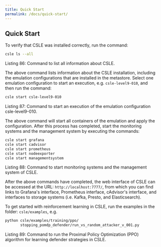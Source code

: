 ```yaml
---
title: Quick Start
permalink: /docs/quick-start/
---
```


## Quick Start

To verify that CSLE was installed correctly, run the command:

```bash
csle ls --all
```

<p class="captionFig">
Listing 86: Command to list all information about CSLE.
</p>

The above command lists information about the CSLE installation,
including the emulation configurations that are installed in the metastore.
Select one emulation configuration to start an execution, e.g. `csle-level9-010`,
and then run the command:

```bash
csle start csle-level9-010
```

<p class="captionFig">
Listing 87: Command to start an execution of the emulation configuration csle-level9-010.
</p>

The above command will start all containers of the emulation and apply the configuration.
After this process has completed, start the monitoring systems and the management
system by executing the commands:

```bash
csle start grafana
csle start cadvisor
csle start prometheus
csle start nodeexporter
csle start managementsystem
```

<p class="captionFig">
Listing 88: Command to start monitoring systems and the management system of CSLE.
</p>

After the above commands have completed, the web interface of CSLE can be accessed
at the URL: `http://localhost:7777/`, from which you can find links to Grafana's interface,
Prometheus interface, cAdvisor's interface, and interfaces to storage systems
(i.e. Kafka, Presto, and Elasticsearch).

To get started with reinforcement learning in CSLE, run the examples in the folder:
`csle/examples`, e.g.

```bash
python csle/examples/training/ppo/
       stopping_pomdp_defender/run_vs_random_attacker_v_001.py
```

<p class="captionFig">
Listing 89: Command to run the Proximal Policy Optimization (PPO) algorithm for learning defender strategies in CSLE.
</p>